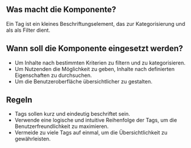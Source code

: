 
## Was macht die Komponente?
Ein Tag ist ein kleines Beschriftungselement, das zur Kategorisierung und als als Filter dient.

## Wann soll die Komponente eingesetzt werden?
* Um Inhalte nach bestimmten Kriterien zu filtern und zu kategorisieren.
* Um Nutzenden die Möglichkeit zu geben, Inhalte nach definierten Eigenschaften zu durchsuchen.
* Um die Benutzeroberfläche übersichtlicher zu gestalten.

## Regeln
* Tags sollen kurz und eindeutig beschriftet sein.
* Verwende eine logische und intuitive Reihenfolge der Tags, um die Benutzerfreundlichkeit zu maximieren.
* Vermeide zu viele Tags auf einmal, um die Übersichtlichkeit zu gewährleisten.